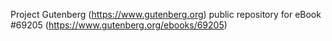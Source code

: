 Project Gutenberg (https://www.gutenberg.org) public repository for
eBook #69205 (https://www.gutenberg.org/ebooks/69205)
